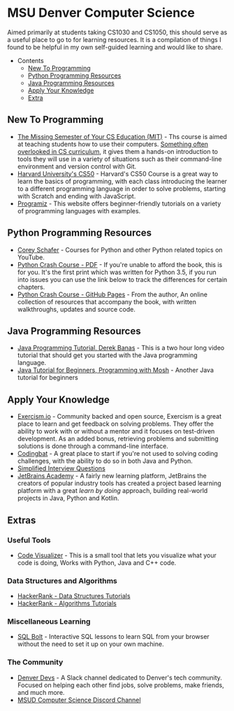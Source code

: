 # MSU Denver Computer Science

Aimed primarily at students taking CS1030 and CS1050, this should serve as a useful place to go to for learning resources. It is a compilation of things I found to be helpful in my own self-guided learning and would like to share.

- Contents
  - [New To Programming](#new-to-programming)
  - [Python Programming Resources](#python-programming-resources)
  - [Java Programming Resources](#java-programming-resources)
  - [Apply Your Knowledge](#apply-your-knowledge)
  - [Extra](#extras)


## New To Programming

- [The Missing Semester of Your CS Education (MIT)](https://missing.csail.mit.edu/) - Ths course is aimed at teaching students how to use their computers. [Something often overlooked in CS curriculum](https://missing.csail.mit.edu/about/), it gives them a hands-on introduction to tools they will use in a variety of situations such as their command-line environment and version control with Git.
- [Harvard University's CS50](https://www.youtube.com/playlist?list=PLhQjrBD2T381L3iZyDTxRwOBuUt6m1FnW) - Harvard's CS50 Course is a great way to learn the basics of programming, with each class introducing the learner to a different programming language in order to solve problems, starting with Scratch and ending with JavaScript.
- [Programiz](https://www.programiz.com/) - This website offers beginner-friendly tutorials on a variety of programming languages with examples.

## Python Programming Resources

- [Corey Schafer](https://www.youtube.com/user/schafer5/featured) - Courses for Python and other Python related topics on YouTube.
- [Python Crash Course - PDF](https://github.com/MrAlex6204/Books/blob/master/python-crash-course.pdf) - If you're unable to afford the book, this is for you. It's the first print which was written for Python 3.5, if you run into issues you can use the link below to track the differences for certain chapters.
- [Python Crash Course - GitHub Pages](https://github.com/ehmatthes/pcc_2e) - From the author, An online collection of resources that accompany the book, with written walkthroughs, updates and source code.

## Java Programming Resources

- [Java Programming Tutorial, Derek Banas](https://www.youtube.com/watch?v=n-xAqcBCws4) - This is a two hour long video tutorial that should get you started with the Java programming language.
- [Java Tutorial for Beginners, Programming with Mosh](https://www.youtube.com/watch?v=eIrMbAQSU34) - Another Java tutorial for beginners

## Apply Your Knowledge

- [Exercism.io](https://exercism.io/) - Community backed and open source, Exercism is a great place to learn and get feedback on solving problems. They offer the ability to work with or without a mentor and it focuses on test-driven development. As an added bonus, retrieving problems and submitting solutions is done through a command-line interface.
- [Codingbat](https://codingbat.com/) - A great place to start if you're not used to solving coding challenges, with the ability to do so in both Java and Python.
- [Simplified Interview Questions](https://simpleprogrammer.com/programming-interview-questions/)
- [JetBrains Academy](https://hi.hyperskill.org/) - A fairly new learning platform, JetBrains the creators of popular industry tools has created a project based learning platform with a great *learn by doing* approach, building real-world projects in Java, Python and Kotlin.

## Extras

### Useful Tools

- [Code Visualizer](http://www.pythontutor.com/visualize.html#mode=edit) - This is a small tool that lets you visualize what your code is doing, Works with Python, Java and C++ code.

### Data Structures and Algorithms

- [HackerRank - Data Structures Tutorials](https://www.youtube.com/playlist?list=PLI1t_8YX-Apv-UiRlnZwqqrRT8D1RhriX)
- [HackerRank - Algorithms Tutorials](https://www.youtube.com/playlist?list=PLI1t_8YX-ApvMthLj56t1Rf-Buio5Y8KL)

### Miscellaneous Learning

- [SQL Bolt](https://sqlbolt.com/) - Interactive SQL lessons to learn SQL from your browser without the need to set it up on your own machine.

### The Community

- [Denver Devs](https://www.denverdevs.org/) - A Slack channel dedicated to Denver's tech community. Focused on helping each other find jobs, solve problems, make friends, and much more.
- [MSUD Computer Science Discord Channel](https://discord.gg/kCMAQBgv9S)
